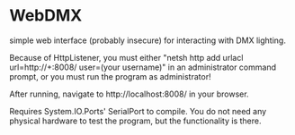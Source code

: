 # WebDMX
simple web interface (probably insecure) for interacting with DMX lighting.

Because of HttpListener, you must either "netsh http add urlacl url=http://+:8008/ user=(your username)"
in an administrator command prompt, or you must run the program as administrator!


After running, navigate to http://localhost:8008/ in your browser.

Requires System.IO.Ports' SerialPort to compile. You do not need any physical hardware to test
the program, but the functionality is there.